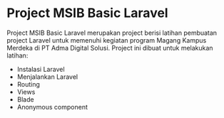 # Project MSIB Basic Laravel

Project MSIB Basic Laravel merupakan project berisi latihan pembuatan project Laravel untuk memenuhi kegiatan program Magang Kampus Merdeka di PT Adma Digital Solusi. Project ini dibuat untuk melakukan latihan:

* Instalasi Laravel
* Menjalankan Laravel
* Routing
* Views
* Blade
* Anonymous component
